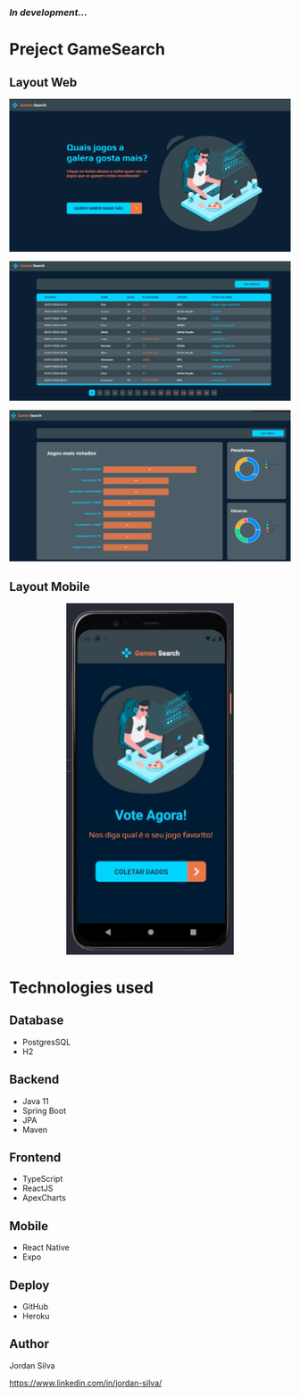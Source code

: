 <h3>
    <b><i>In development...</i></b>
</h3>

# Preject GameSearch 

## Layout Web

<p align="center">
  <img width="800" src="assets/home.jpg">
</p>

<p align="center">
  <img width="800" src="assets/list.jpg">
</p>

<p align="center">
  <img width="800" src="assets/charts.jpg">
</p>

## Layout Mobile

<p align="center">
  <img width="300" src="assets/homeMobile.jpg">
</p>

# Technologies used
## Database
- PostgresSQL
- H2

## Backend
- Java 11
- Spring Boot
- JPA
- Maven

## Frontend
- TypeScript
- ReactJS
- ApexCharts

## Mobile
- React Native
- Expo

## Deploy
- GitHub
- Heroku

## Author
Jordan Silva

https://www.linkedin.com/in/jordan-silva/
